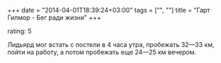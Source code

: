 +++
date = "2014-04-01T18:39:24+03:00"
tags = ["", ""]
title = "Гарт Гилмор - Бег ради жизни"
+++

rating: 5

Лидьярд мог встать с постели в 4 часа утра, пробежать 32—33 км, пойти на работу,
а потом пробежать еще 24—25 км вечером.
